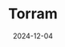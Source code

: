 ---  
layout: startup_page  
title: "Torram"  
id: "torram.xyz"  
permalink: "/torramtorram.xyz12042024/"  
website: "https://torram.xyz/"  
funding_round: ""  
funding_amount: ""  
investors: "Blockchain Founders Fund"  
about: "Torram develops foundational infrastructure for institutional-grade decentralized finance (DeFi) and real-world asset tokenization natively on Bitcoin. It empowers financial institutions to leverage Bitcoin's security and liquidity through a decentralized oracle network and on-chain data indexing solutions. The startup aims to bridge the gap between traditional finance and DeFi on the Bitcoin blockchain."  
markets: "Fintech, Blockchain, DeFi, Cryptocurrency"  
hq: "Toronto, Ontario, Canada"  
founded_year: "2024"  
linkedin: "https://www.linkedin.com/company/torramlabs"  
twitter: "https://x.com/Torram_xyz"  
instagram: ""  
facebook: ""  
crunchbase: "https://www.crunchbase.com/organization/torram-labs"  
pitchbook: "https://pitchbook.com/profiles/company/681158-08"  

date_display: "04-Dec-2024"  
date: "2024-12-04"

# SEO Optimization  
meta_title: "Torram"  
meta_description: "Torram, Torram develops foundational infrastructure for institutional-grade decentralized finance (DeFi) and real-world asset tokenization natively on Bitcoin..."  
meta_keywords: "Torram, Fintech, Blockchain, DeFi, Cryptocurrency,  funding"  
canonical_url: "https://startup.projectstartups.com/torramtorram.xyz12042024/"  
---